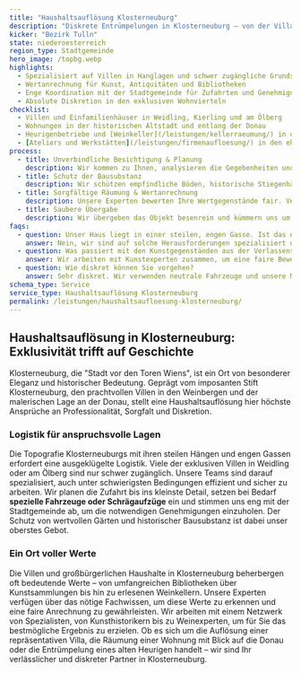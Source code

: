 ```yaml
---
title: "Haushaltsauflösung Klosterneuburg"
description: "Diskrete Entrümpelungen in Klosterneuburg – von der Villa in Weidling bis zur Wohnung am Stadtplatz."
kicker: "Bezirk Tulln"
state: niederoesterreich
region_type: Stadtgemeinde
hero_image: /topbg.webp
highlights:
  - Spezialisiert auf Villen in Hanglagen und schwer zugängliche Grundstücke
  - Wertanrechnung für Kunst, Antiquitäten und Bibliotheken
  - Enge Koordination mit der Stadtgemeinde für Zufahrten und Genehmigungen
  - Absolute Diskretion in den exklusiven Wohnvierteln
checklist:
  - Villen und Einfamilienhäuser in Weidling, Kierling und am Ölberg
  - Wohnungen in der historischen Altstadt und entlang der Donau
  - Heurigenbetriebe und [Weinkeller](/leistungen/kellerraeumung/) in den umliegenden Weinbergen
  - [Ateliers und Werkstätten](/leistungen/firmenaufloesung/) in den ehemaligen Gewerbegebieten
process:
  - title: Unverbindliche Besichtigung & Planung
    description: Wir kommen zu Ihnen, analysieren die Gegebenheiten und erstellen ein transparentes Fixpreis-Angebot.
  - title: Schutz der Bausubstanz
    description: Wir schützen empfindliche Böden, historische Stiegenhäuser und Gärten mit speziellem Material.
  - title: Sorgfältige Räumung & Wertanrechnung
    description: Unsere Experten bewerten Ihre Wertgegenstände fair. Verwertbares wird auf den Preis angerechnet.
  - title: Saubere Übergabe
    description: Wir übergeben das Objekt besenrein und kümmern uns um die fachgerechte, regionale Entsorgung.
faqs:
  - question: Unser Haus liegt in einer steilen, engen Gasse. Ist das ein Problem?
    answer: Nein, wir sind auf solche Herausforderungen spezialisiert und setzen bei Bedarf kleinere, wendige Fahrzeuge oder Schrägaufzüge ein.
  - question: Was passiert mit den Kunstgegenständen aus der Verlassenschaft?
    answer: Wir arbeiten mit Kunstexperten zusammen, um eine faire Bewertung zu gewährleisten und vermitteln auf Wunsch an Auktionshäuser.
  - question: Wie diskret können Sie vorgehen?
    answer: Sehr diskret. Wir verwenden neutrale Fahrzeuge und unsere Mitarbeiter sind zu absoluter Verschwiegenheit verpflichtet.
schema_type: Service
service_type: Haushaltsauflösung Klosterneuburg
permalink: /leistungen/haushaltsaufloesung-klosterneuburg/
---
```


## Haushaltsauflösung in Klosterneuburg: Exklusivität trifft auf Geschichte

Klosterneuburg, die "Stadt vor den Toren Wiens", ist ein Ort von besonderer Eleganz und historischer Bedeutung. Geprägt vom imposanten Stift Klosterneuburg, den prachtvollen Villen in den Weinbergen und der malerischen Lage an der Donau, stellt eine Haushaltsauflösung hier höchste Ansprüche an Professionalität, Sorgfalt und Diskretion.

### Logistik für anspruchsvolle Lagen

Die Topografie Klosterneuburgs mit ihren steilen Hängen und engen Gassen erfordert eine ausgeklügelte Logistik. Viele der exklusiven Villen in Weidling oder am Ölberg sind nur schwer zugänglich. Unsere Teams sind darauf spezialisiert, auch unter schwierigsten Bedingungen effizient und sicher zu arbeiten. Wir planen die Zufahrt bis ins kleinste Detail, setzen bei Bedarf **spezielle Fahrzeuge oder Schrägaufzüge** ein und stimmen uns eng mit der Stadtgemeinde ab, um die notwendigen Genehmigungen einzuholen. Der Schutz von wertvollen Gärten und historischer Bausubstanz ist dabei unser oberstes Gebot.

### Ein Ort voller Werte

Die Villen und großbürgerlichen Haushalte in Klosterneuburg beherbergen oft bedeutende Werte – von umfangreichen Bibliotheken über Kunstsammlungen bis hin zu erlesenen Weinkellern. Unsere Experten verfügen über das nötige Fachwissen, um diese Werte zu erkennen und eine faire Anrechnung zu gewährleisten. Wir arbeiten mit einem Netzwerk von Spezialisten, von Kunsthistorikern bis zu Weinexperten, um für Sie das bestmögliche Ergebnis zu erzielen. Ob es sich um die Auflösung einer repräsentativen Villa, die Räumung einer Wohnung mit Blick auf die Donau oder die Entrümpelung eines alten Heurigen handelt – wir sind Ihr verlässlicher und diskreter Partner in Klosterneuburg.
